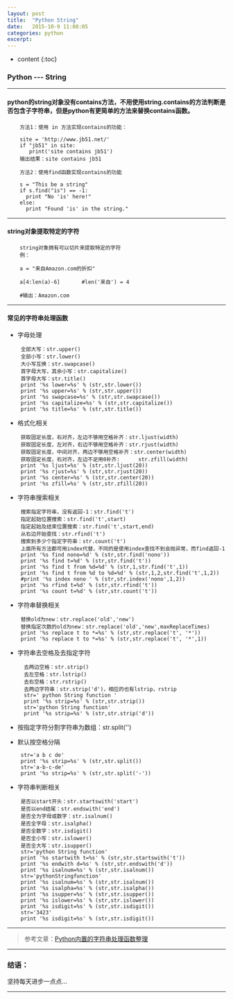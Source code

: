 ```yaml
---
layout: post
title:  "Python String"
date:   2015-10-9 11:08:05
categories: python
excerpt: 
---
```


* content
{:toc}

### Python --- String

---

#### python的string对象没有contains方法，不用使用string.contains的方法判断是否包含子字符串，但是python有更简单的方法来替换contains函数。

        方法1：使用 in 方法实现contains的功能：

        site = 'http://www.jb51.net/'
        if "jb51" in site:
           print('site contains jb51')
        输出结果：site contains jb51
        
        方法2：使用find函数实现contains的功能

        s = "This be a string"
        if s.find("is") == -1:
          print "No 'is' here!"
        else:
          print "Found 'is' in the string."

---

#### string对象提取特定的字符

        string对象拥有可以切片来提取特定的字符
        例：
        
        a = "来自Amazon.com的折扣"
        
        a[4:len(a)-6]       #len('来自') = 4
        
        #输出：Amazon.com
                 
---

#### 常见的字符串处理函数

 * 字母处理
 
        全部大写：str.upper()
        全部小写：str.lower()
        大小写互换：str.swapcase()
        首字母大写，其余小写：str.capitalize()
        首字母大写：str.title()
        print '%s lower=%s' % (str,str.lower())
        print '%s upper=%s' % (str,str.upper())
        print '%s swapcase=%s' % (str,str.swapcase())
        print '%s capitalize=%s' % (str,str.capitalize())
        print '%s title=%s' % (str,str.title()) 

 * 格式化相关
 
        获取固定长度，右对齐，左边不够用空格补齐：str.ljust(width)
        获取固定长度，左对齐，右边不够用空格补齐：str.rjust(width)
        获取固定长度，中间对齐，两边不够用空格补齐：str.center(width)
        获取固定长度，右对齐，左边不足用0补齐:      str.zfill(width)
        print '%s ljust=%s' % (str,str.ljust(20))
        print '%s rjust=%s' % (str,str.rjust(20))
        print '%s center=%s' % (str,str.center(20))
        print '%s zfill=%s' % (str,str.zfill(20))

 * 字符串搜索相关
 
        搜索指定字符串，没有返回-1：str.find('t')
        指定起始位置搜索：str.find('t',start)
        指定起始及结束位置搜索：str.find('t',start,end)
        从右边开始查找：str.rfind('t')
        搜索到多少个指定字符串：str.count('t')
        上面所有方法都可用index代替，不同的是使用index查找不到会抛异常，而find返回-1
        print '%s find nono=%d' % (str,str.find('nono'))
        print '%s find t=%d' % (str,str.find('t'))
        print '%s find t from %d=%d' % (str,1,str.find('t',1))
        print '%s find t from %d to %d=%d' % (str,1,2,str.find('t',1,2))
        #print '%s index nono ' % (str,str.index('nono',1,2))
        print '%s rfind t=%d' % (str,str.rfind('t'))
        print '%s count t=%d' % (str,str.count('t'))

 * 字符串替换相关
 
        替换old为new：str.replace('old','new')
        替换指定次数的old为new：str.replace('old','new',maxReplaceTimes)
        print '%s replace t to *=%s' % (str,str.replace('t', '*'))
        print '%s replace t to *=%s' % (str,str.replace('t', '*',1))

* 字符串去空格及去指定字符

        去两边空格：str.strip()
        去左空格：str.lstrip()
        去右空格：str.rstrip()
        去两边字符串：str.strip('d')，相应的也有lstrip，rstrip
        str=' python String function '
        print '%s strip=%s' % (str,str.strip())
        str='python String function'
        print '%s strip=%s' % (str,str.strip('d'))

 * 按指定字符分割字符串为数组：str.split('')

 * 默认按空格分隔
 
        str='a b c de'
        print '%s strip=%s' % (str,str.split())
        str='a-b-c-de'
        print '%s strip=%s' % (str,str.split('-'))

 * 字符串判断相关
 
        是否以start开头：str.startswith('start')
        是否以end结尾：str.endswith('end')
        是否全为字母或数字：str.isalnum()
        是否全字母：str.isalpha()
        是否全数字：str.isdigit()
        是否全小写：str.islower()
        是否全大写：str.isupper()
        str='python String function'
        print '%s startwith t=%s' % (str,str.startswith('t'))
        print '%s endwith d=%s' % (str,str.endswith('d'))
        print '%s isalnum=%s' % (str,str.isalnum())
        str='pythonStringfunction'
        print '%s isalnum=%s' % (str,str.isalnum())
        print '%s isalpha=%s' % (str,str.isalpha())
        print '%s isupper=%s' % (str,str.isupper())
        print '%s islower=%s' % (str,str.islower())
        print '%s isdigit=%s' % (str,str.isdigit())
        str='3423'
        print '%s isdigit=%s' % (str,str.isdigit())

---


> 参考文章：[Python内置的字符串处理函数整理](http://www.jb51.net/article/33631.htm)

---

### 结语：

坚持每天进步一点点...

---